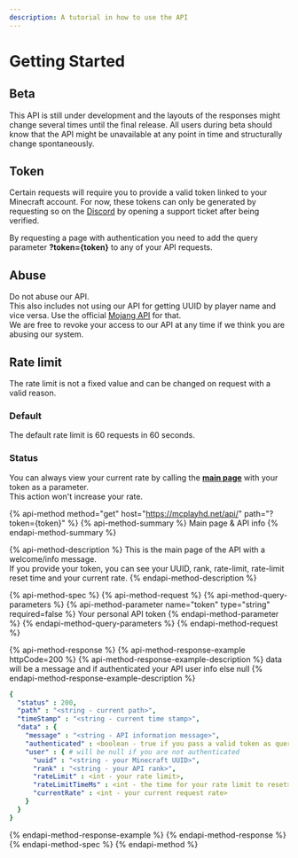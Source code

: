 ```yaml
---
description: A tutorial in how to use the API
---
```


# Getting Started

## Beta

This API is still under development and the layouts of the responses might change several times until the final release. All users during beta should know that the API might be unavailable at any point in time and structurally change spontaneously.

## Token

Certain requests will require you to provide a valid token linked to your Minecraft account. For now, these tokens can only be generated by requesting so on the [Discord](https://mcplayhd.net/discord) by opening a support ticket after being verified.

By requesting a page with authentication you need to add the query parameter **?token={token}** to any of your API requests.

## Abuse

Do not abuse our API.  
This also includes not using our API for getting UUID by player name and vice versa. Use the official [Mojang API](https://api.mojang.com/) for that.  
We are free to revoke your access to our API at any time if we think you are abusing our system.

## Rate limit

The rate limit is not a fixed value and can be changed on request with a valid reason.

### Default

The default rate limit is 60 requests in 60 seconds.

### Status

You can always view your current rate by calling the [**main page**](getting-started.md#main-page-and-api-info) with your token as a parameter.  
This action won't increase your rate.

{% api-method method="get" host="https://mcplayhd.net/api/" path="?token={token}" %}
{% api-method-summary %}
​Main page & API info
{% endapi-method-summary %}

{% api-method-description %}
This is the main page of the API with a welcome/info message.  
If you provide your token, you can see your UUID, rank, rate-limit, rate-limit reset time and your current rate.
{% endapi-method-description %}

{% api-method-spec %}
{% api-method-request %}
{% api-method-query-parameters %}
{% api-method-parameter name="token" type="string" required=false %}
Your personal API token
{% endapi-method-parameter %}
{% endapi-method-query-parameters %}
{% endapi-method-request %}

{% api-method-response %}
{% api-method-response-example httpCode=200 %}
{% api-method-response-example-description %}
data will be a message and if authenticated your API user info else null
{% endapi-method-response-example-description %}

```yaml
{
  "status" : 200,
  "path" : "<string - current path>",
  "timeStamp" : "<string - current time stamp>",
  "data" : {
    "message" : "<string - API information message>",
    "authenticated" : <boolean - true if you pass a valid token as query parameter>,
    "user" : { # will be null if you are not authenticated
      "uuid" : "<string - your Minecraft UUID>",
      "rank" : "<string - your API rank>",
      "rateLimit" : <int - your rate limit>,
      "rateLimitTimeMs" : <int - the time for your rate limit to reset>,
      "currentRate" : <int - your current request rate>
    }
  }
}
```
{% endapi-method-response-example %}
{% endapi-method-response %}
{% endapi-method-spec %}
{% endapi-method %}

